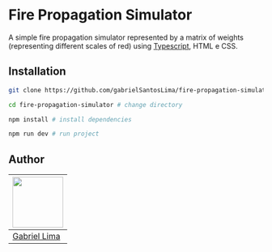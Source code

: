 # Fire Propagation Simulator

A simple fire propagation simulator represented by a matrix of weights (representing different scales of red) using [Typescript](http://typescriptlang.org/), HTML e CSS.

## Installation

```bash
git clone https://github.com/gabrielSantosLima/fire-propagation-simulator.git # clone the github project

cd fire-propagation-simulator # change directory

npm install # install dependencies

npm run dev # run project
```

## Author

| <img width="100" src="https://github.com/gabrielSantosLima.png"/> |
| ----------------------------------------------------------------- |
| [Gabriel Lima](https://github.com/gabrielSantosLima)              |
